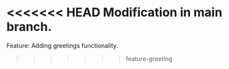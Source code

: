 <<<<<<< HEAD
Modification in main branch.
=======
Feature: Adding greetings functionality.
>>>>>>> feature-greeting